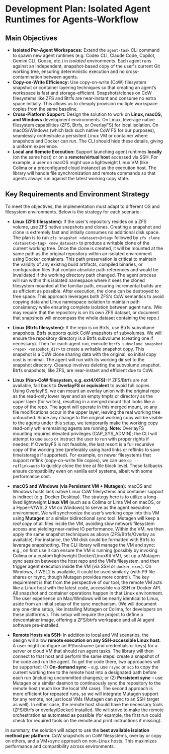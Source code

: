 # Development Plan: Isolated Agent Runtimes for Agents-Workflow

## Main Objectives

* **Isolated Per-Agent Workspaces:** Extend the `agent-task` CLI command to spawn new agent runtimes (e.g. Codex CLI, Claude Code, Copilot, Gemini CLI, Goose, etc.) in *isolated* environments. Each agent runs against an independent, snapshot-based copy of the user's current Git working tree, ensuring deterministic execution and no cross-contamination between agents.
* **Copy-on-Write Efficiency:** Use copy-on-write (CoW) filesystem snapshot or container layering techniques so that creating an agent’s workspace is fast and storage-efficient. Snapshots/clones on CoW filesystems like ZFS and Btrfs are near-instant and consume no extra space initially. This allows us to cheaply provision multiple workspace copies from the same baseline.
* **Cross-Platform Support:** Design the solution to work on **Linux, macOS, and Windows** development environments. On Linux, leverage native filesystem capabilities (ZFS, Btrfs, or OverlayFS) for local isolation. On macOS/Windows (which lack such native CoW FS for our purposes), seamlessly orchestrate a persistent Linux VM or container where snapshots and Docker can run. The CLI should hide these details, giving a uniform experience.
* **Local and Remote Execution:** Support launching agent runtimes **locally** (on the same host) or on a **remote/virtual host** accessed via SSH. For example, a user on macOS might use a lightweight Linux VM (like Colima or a preconfigured cloud instance) as the execution host. The library will handle file synchronization and remote commands so that agents always run against the latest working copy state.

## Key Requirements and Environment Strategy

To meet the objectives, the implementation must adapt to different OS and filesystem environments. Below is the strategy for each scenario:

* **Linux (ZFS filesystem):** If the user's repository resides on a ZFS volume, use ZFS native snapshots and clones. Creating a snapshot and clone is extremely fast and initially consumes no additional disk space. The plan is to run `zfs snapshot <dataset>@<tag>` followed by `zfs clone <dataset>@<tag> <new_dataset>` to produce a writable clone of the current working tree. Once the clone is created, it will be mounted at the same path as the original repository within an isolated environment using Docker containers. This path preservation is critical to maintain the validity of any existing build artifacts, compiled binaries, or configuration files that contain absolute path references and would be invalidated if the working directory path changed. The agent process will run within this isolated namespace where it sees the cloned filesystem mounted at the familiar path, ensuring incremental builds are as efficient as possible. After execution, the clone can be destroyed to free space. This approach leverages both ZFS's CoW semantics to avoid copying data and Linux namespace isolation to maintain path consistency while ensuring complete isolation between agent runs. (We may require that the repository is on its own ZFS dataset, or document that snapshots will encompass the whole dataset containing the repo.)

* **Linux (Btrfs filesystem):** If the repo is on Btrfs, use Btrfs subvolume snapshots. Btrfs supports quick CoW snapshots of subvolumes. We will ensure the repository directory is a Btrfs subvolume (creating one if necessary). Then for each agent run, execute `btrfs subvolume snapshot <repo> <snapshot_dir>` to create a writable snapshot copy. This snapshot is a CoW clone sharing data with the original, so initial copy cost is minimal. The agent will run with its working dir set to the snapshot directory. Cleanup involves deleting the subvolume snapshot. Btrfs snapshots, like ZFS, are near-instant and efficient due to CoW.

* **Linux (Non-CoW filesystem, e.g. ext4/XFS):** If ZFS/Btrfs are not available, fall back to **OverlayFS or equivalent** to avoid full copies. Using OverlayFS, we can mount an overlay union with the original repo as the read-only lower layer and an empty tmpfs or directory as the upper layer (for writes), resulting in a merged mount that looks like a copy of the repo. The agent will operate in this merged mount, so any file modifications occur in the upper layer, leaving the real working tree untouched. Since any change to the original working copy will be visible to the agents under this setup, we temporarily make the working copy read-only while remaining agents are running. **Note:** OverlayFS mounting requires elevated privileges (CAP\_SYS\_ADMIN); the CLI will attempt to use `sudo` or instruct the user to run with proper rights if needed. If OverlayFS is not feasible, the last resort is a full recursive copy of the working tree (preferably using hard links or reflinks to save time/storage if supported). For example, on newer filesystems that support reflink (copy-on-write file copies), we can use `cp --reflink=auto` to quickly clone the tree at file block level. These fallbacks ensure compatibility even on vanilla ext4 systems, albeit with some performance cost.

* **macOS and Windows (via Persistent VM + Mutagen):** macOS and Windows hosts lack native Linux CoW filesystems and container support is indirect (e.g. Docker Desktop). The strategy here is to utilize a long-lived lightweight **Linux VM** (such as a Colima or Lima VM on macOS, or a Hyper-V/WSL2 VM on Windows) to serve as the agent execution environment. We will synchronize the user’s working copy into this VM using **Mutagen** or a similar bidirectional sync tool. Mutagen will keep a *real copy* of all files inside the VM, avoiding slow network filesystem access and yielding near-native IO performance. Within the VM, we then apply the same snapshot techniques as above (ZFS/Btrfs/Overlay as available). For instance, the VM disk could be formatted with Btrfs to leverage snapshotting. The CLI library will manage the VM and sync: e.g., on first use it can ensure the VM is running (possibly by invoking Colima or a custom lightweight Docker/LinuxKit VM), set up a Mutagen sync session between the host repo and the VM’s filesystem, and then trigger agent execution inside the VM (via SSH or `docker exec`). On Windows, if WSL2 is available, it could be used similarly (with P9 file shares or rsync, though Mutagen provides more control). The key requirement is that from the perspective of our tool, the remote VM acts like a Linux host with the latest code, accessible via SSH or Docker API. All snapshot and container operations happen in that Linux environment. The user experience on Mac/Windows will be nearly identical to Linux, aside from an initial setup of the sync mechanism. (We will document any one-time setup, like installing Mutagen or Colima, for developers on these platforms.). This setup will require the project to define a devcontainer image, offering a ZFS/btrfs workspace and all AI agent software pre-installed.

* **Remote Hosts via SSH:** In addition to local and VM scenarios, the design will allow **remote execution on any SSH-accessible Linux host**. A user might configure an IP/hostname (and credentials or keys) for a server or cloud VM that should run agent tasks. The library will then connect to that host and perform the same steps: create a snapshot of the code and run the agent. To get the code there, two approaches will be supported: (1) **On-demand sync** – e.g. use `rsync` or `scp` to copy the current working tree to the remote host into a designated path before each run (including uncommitted changes); or (2) **Persistent sync** – use Mutagen or a similar daemon to continuously sync the repository to the remote host (much like the local VM case). The second approach is more efficient for repeated runs, so we will integrate Mutagen support for any remote, not just local VMs (Mutagen can sync to an SSH target as well). In either case, the remote host should have the necessary tools (ZFS/Btrfs or overlay/Docker) installed. We will strive to make the remote orchestration as automated as possible (for example, the first run could check for required tools on the remote and print instructions if missing).

In summary, the solution will adapt to use the **best available isolation method per platform**: CoW snapshots on CoW filesystems, overlay or copy on others, and a VM+sync approach on non-Linux hosts. This maximizes performance and compatibility across environments.
